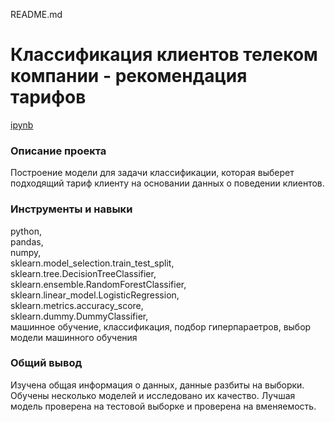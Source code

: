 README.md

# Классификация клиентов телеком компании - рекомендация тарифов
[ipynb](https://github.com/NSholo-data/Portfolio/blob/main/Recommendation%20of%20tariffs/recommendation_of_tariffs.ipynb)

### Описание проекта
Построение модели для задачи классификации, которая выберет подходящий тариф клиенту на основании данных о поведении клиентов.

### Инструменты и навыки
python,<br> 
pandas, <br>
numpy, <br>
sklearn.model_selection.train_test_split,<br> 
sklearn.tree.DecisionTreeClassifier,<br> 
sklearn.ensemble.RandomForestClassifier,<br> 
sklearn.linear_model.LogisticRegression,<br> 
sklearn.metrics.accuracy_score,<br> 
sklearn.dummy.DummyClassifier,<br> 
машинное обучение, классификация, подбор гиперпараетров, выбор модели машинного обучения

### Общий вывод
Изучена общая информация о данных, данные разбиты на выборки. Обучены несколько моделей и исследовано их качество.
Лучшая модель проверена на тестовой выборке и проверена на вменяемость.